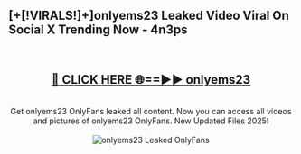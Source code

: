 <h2>[+[!VIRALS!]+]onlyems23 Leaked Video Viral On Social X Trending Now - 4n3ps</h2>
<br>
<div align="center">
<h2><a href="https://libra.edu.pl?onlyems23" rel="nofollow">🔴 CLICK HERE 🌐==►► onlyems23</a></h2>
<br>
Get onlyems23 OnlyFans leaked all content. Now you can access all videos and pictures of onlyems23 OnlyFans. New Updated Files 2025!
<br>
<br>
<a href="https://libra.edu.pl?onlyems23" rel="nofollow" data-target="animated-image.originalLink"><img src="https://i.ibb.co.com/WyWwxjT/player-gif2.gif" alt="onlyems23 Leaked OnlyFans" style="max-width: 100%; display: inline-block;" data-target="animated-image.originalImage"></a>
</div>
<br>
